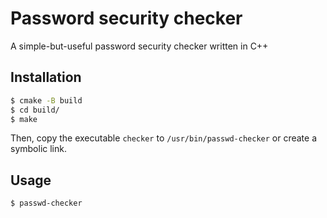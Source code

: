 # Password security checker
A simple-but-useful password security checker written in C++

## Installation

```bash
$ cmake -B build
$ cd build/
$ make
```
Then, copy the executable `checker` to `/usr/bin/passwd-checker` or create a symbolic link.

## Usage
```bash
$ passwd-checker
```
